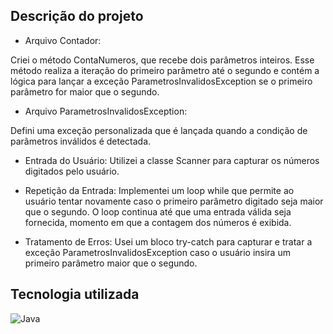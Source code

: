 ## Descrição do projeto

- Arquivo Contador:

Criei o método ContaNumeros, que recebe dois parâmetros inteiros. Esse método realiza a iteração do primeiro parâmetro até o segundo e contém a lógica para lançar a exceção ParametrosInvalidosException se o primeiro parâmetro for maior que o segundo.

- Arquivo ParametrosInvalidosException:

Defini uma exceção personalizada que é lançada quando a condição de parâmetros inválidos é detectada.

- Entrada do Usuário:
Utilizei a classe Scanner para capturar os números digitados pelo usuário.

- Repetição da Entrada:
Implementei um loop while que permite ao usuário tentar novamente caso o primeiro parâmetro digitado seja maior que o segundo. O loop continua até que uma entrada válida seja fornecida, momento em que a contagem dos números é exibida.

- Tratamento de Erros:
Usei um bloco try-catch para capturar e tratar a exceção ParametrosInvalidosException caso o usuário insira um primeiro parâmetro maior que o segundo.

## Tecnologia utilizada

<img align="center" alt="Java" src="https://img.shields.io/badge/Java-ED8B00?style=for-the-badge&logo=openjdk&logoColor=white" />
